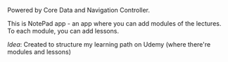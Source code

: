 Powered by Core Data and Navigation Controller. 

This is NotePad app - an app where you can add modules of the lectures.
To each module, you can add lessons. 

_Idea_:
Created to structure my learning path on Udemy (where there're modules and lessons)

